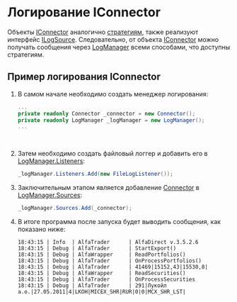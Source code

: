 # Логирование IConnector

Объекты [IConnector](xref:StockSharp.BusinessEntities.IConnector) аналогично [стратегиям](LoggingStrategy.md), также реализуют интерфейс [ILogSource](xref:StockSharp.Logging.ILogSource). Следовательно, от объекта [IConnector](xref:StockSharp.BusinessEntities.IConnector) можно получать сообщения через [LogManager](xref:StockSharp.Logging.LogManager) всеми способами, что доступны стратегиям. 

## Пример логирования IConnector

1. В самом начале необходимо создать менеджер логирования: 

   ```cs
   ...
   private readonly Connector _connector = new Connector();
   private readonly LogManager _logManager = new LogManager();
   ...
   				
   				
   ```
2. Затем необходимо создать файловый логгер и добавить его в [LogManager.Listeners](xref:StockSharp.Logging.LogManager.Listeners): 

   ```cs
   _logManager.Listeners.Add(new FileLogListener());
   ```
3. Заключительным этапом является добавление [Connector](xref:StockSharp.Algo.Connector) в [LogManager.Sources](xref:StockSharp.Logging.LogManager.Sources): 

   ```cs
   _logManager.Sources.Add(_connector);
   ```
4. В итоге программа после запуска будет выводить сообщения, как показано ниже: 

   ```none
   18:43:15 | Info  | AlfaTrader      | AlfaDirect v.3.5.2.6
   18:43:15 | Debug | AlfaTrader      | StartExport()
   18:43:15 | Debug | AlfaWrapper     | ReadPortfolios()
   18:43:15 | Debug | AlfaTrader      | OnProcessPortfolios()
   18:43:15 | Debug | AlfaTrader      | 41469|15152,43|15530,8|
   18:43:15 | Debug | AlfaWrapper     | ReadSecurities()
   18:43:15 | Debug | AlfaTrader      | OnProcessSecurities
   18:43:15 | Debug | AlfaTrader      | 291|Лукойл а.о.|27.05.2011|4|LKOH|MICEX_SHR|RUR|0|0|MCX_SHR_LST|
   ```
